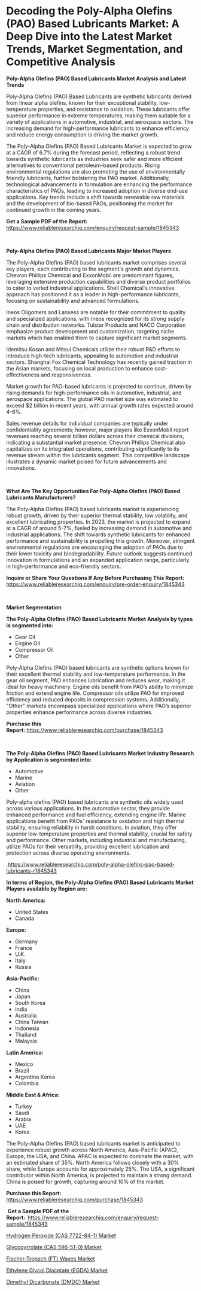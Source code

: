 <p><h1>Decoding the Poly-Alpha Olefins (PAO) Based Lubricants Market: A Deep Dive into the Latest Market Trends, Market Segmentation, and Competitive Analysis</h1></p><p><strong>Poly-Alpha Olefins (PAO) Based Lubricants Market Analysis and Latest Trends</strong></p>
<p><p>Poly-Alpha Olefins (PAO) Based Lubricants are synthetic lubricants derived from linear alpha olefins, known for their exceptional stability, low-temperature properties, and resistance to oxidation. These lubricants offer superior performance in extreme temperatures, making them suitable for a variety of applications in automotive, industrial, and aerospace sectors. The increasing demand for high-performance lubricants to enhance efficiency and reduce energy consumption is driving the market growth. </p><p>The Poly-Alpha Olefins (PAO) Based Lubricants Market is expected to grow at a CAGR of 6.7% during the forecast period, reflecting a robust trend towards synthetic lubricants as industries seek safer and more efficient alternatives to conventional petroleum-based products. Rising environmental regulations are also promoting the use of environmentally friendly lubricants, further bolstering the PAO market. Additionally, technological advancements in formulation are enhancing the performance characteristics of PAOs, leading to increased adoption in diverse end-use applications. Key trends include a shift towards renewable raw materials and the development of bio-based PAOs, positioning the market for continued growth in the coming years.</p></p>
<p><strong>Get a Sample PDF of the Report:&nbsp;</strong> <a href="https://www.reliableresearchiq.com/enquiry/request-sample/1845343?utm_campaign=1137&utm_medium=2&utm_source=Github&utm_content=ia&utm_term=03042025&utm_id=poly-alpha-olefins-pao-based-lubricants">https://www.reliableresearchiq.com/enquiry/request-sample/1845343</a></p>
<p>&nbsp;</p>
<p><strong>Poly-Alpha Olefins (PAO) Based Lubricants Major Market Players</strong></p>
<p><p>The Poly-Alpha Olefins (PAO) based lubricants market comprises several key players, each contributing to the segment's growth and dynamics. Chevron Phillips Chemical and ExxonMobil are predominant figures, leveraging extensive production capabilities and diverse product portfolios to cater to varied industrial applications. Shell Chemical's innovative approach has positioned it as a leader in high-performance lubricants, focusing on sustainability and advanced formulations.</p><p>Ineos Oligomers and Lanxess are notable for their commitment to quality and specialized applications, with Ineos recognized for its strong supply chain and distribution networks. Tulstar Products and NACO Corporation emphasize product development and customization, targeting niche markets which has enabled them to capture significant market segments.</p><p>Idemitsu Kosan and Mitsui Chemicals utilize their robust R&D efforts to introduce high-tech lubricants, appealing to automotive and industrial sectors. Shanghai Fox Chemical Technology has recently gained traction in the Asian markets, focusing on local production to enhance cost-effectiveness and responsiveness.</p><p>Market growth for PAO-based lubricants is projected to continue, driven by rising demands for high-performance oils in automotive, industrial, and aerospace applications. The global PAO market size was estimated to exceed $2 billion in recent years, with annual growth rates expected around 4-6%.</p><p>Sales revenue details for individual companies are typically under confidentiality agreements; however, major players like ExxonMobil report revenues reaching several billion dollars across their chemical divisions, indicating a substantial market presence. Chevron Phillips Chemical also capitalizes on its integrated operations, contributing significantly to its revenue stream within the lubricants segment. This competitive landscape illustrates a dynamic market poised for future advancements and innovations.</p></p>
<p>&nbsp;</p>
<p><strong>What Are The Key Opportunities For Poly-Alpha Olefins (PAO) Based Lubricants Manufacturers?</strong></p>
<p><p>The Poly-Alpha Olefins (PAO) based lubricants market is experiencing robust growth, driven by their superior thermal stability, low volatility, and excellent lubricating properties. In 2023, the market is projected to expand at a CAGR of around 5-7%, fueled by increasing demand in automotive and industrial applications. The shift towards synthetic lubricants for enhanced performance and sustainability is propelling this growth. Moreover, stringent environmental regulations are encouraging the adoption of PAOs due to their lower toxicity and biodegradability. Future outlook suggests continued innovation in formulations and an expanded application range, particularly in high-performance and eco-friendly sectors.</p></p>
<p><strong>Inquire or Share Your Questions If Any Before Purchasing This Report:</strong> <a href="https://www.reliableresearchiq.com/enquiry/pre-order-enquiry/1845343?utm_campaign=1137&utm_medium=2&utm_source=Github&utm_content=ia&utm_term=03042025&utm_id=poly-alpha-olefins-pao-based-lubricants">https://www.reliableresearchiq.com/enquiry/pre-order-enquiry/1845343</a></p>
<p>&nbsp;</p>
<p><strong>Market Segmentation</strong></p>
<p><strong>The Poly-Alpha Olefins (PAO) Based Lubricants Market Analysis by types is segmented into:</strong></p>
<p><ul><li>Gear Oil</li><li>Engine Oil</li><li>Compressor Oil</li><li>Other</li></ul></p>
<p><p>Poly-Alpha Olefins (PAO) based lubricants are synthetic options known for their excellent thermal stability and low-temperature performance. In the gear oil segment, PAO enhances lubrication and reduces wear, making it ideal for heavy machinery. Engine oils benefit from PAO’s ability to minimize friction and extend engine life. Compressor oils utilize PAO for improved efficiency and reduced deposits in compression systems. Additionally, "Other" markets encompass specialized applications where PAO’s superior properties enhance performance across diverse industries.</p></p>
<p><strong>Purchase this Report:&nbsp;</strong><a href="https://www.reliableresearchiq.com/purchase/1845343?utm_campaign=1137&utm_medium=2&utm_source=Github&utm_content=ia&utm_term=03042025&utm_id=poly-alpha-olefins-pao-based-lubricants">https://www.reliableresearchiq.com/purchase/1845343</a></p>
<p>&nbsp;</p>
<p><strong>The Poly-Alpha Olefins (PAO) Based Lubricants Market Industry Research by Application is segmented into:</strong></p>
<p><ul><li>Automotive</li><li>Marine</li><li>Aviation</li><li>Other</li></ul></p>
<p><p>Poly-alpha olefins (PAO) based lubricants are synthetic oils widely used across various applications. In the automotive sector, they provide enhanced performance and fuel efficiency, extending engine life. Marine applications benefit from PAOs' resistance to oxidation and high thermal stability, ensuring reliability in harsh conditions. In aviation, they offer superior low-temperature properties and thermal stability, crucial for safety and performance. Other markets, including industrial and manufacturing, utilize PAOs for their versatility, providing excellent lubrication and protection across diverse operating environments.</p></p>
<p><a href="https://www.reliableresearchiq.com/poly-alpha-olefins-pao-based-lubricants-r1845343?utm_campaign=1137&utm_medium=2&utm_source=Github&utm_content=ia&utm_term=03042025&utm_id=poly-alpha-olefins-pao-based-lubricants">&nbsp;https://www.reliableresearchiq.com/poly-alpha-olefins-pao-based-lubricants-r1845343</a></p>
<p><strong>In terms of Region, the Poly-Alpha Olefins (PAO) Based Lubricants Market Players available by Region are:</strong></p>
<p>
    <p> <strong> North America: </strong>
        <ul>
            <li>United States</li>
            <li>Canada</li>
        </ul>
        </p> 
    <p> <strong> Europe: </strong>
        <ul>
            <li>Germany</li>
            <li>France</li>
            <li>U.K.</li>
            <li>Italy</li>
            <li>Russia</li>
        </ul>
        </p> 
    <p> <strong> Asia-Pacific: </strong>
        <ul>
            <li>China</li>
            <li>Japan</li>
            <li>South Korea</li>
            <li>India</li>
            <li>Australia</li>
            <li>China Taiwan</li>
            <li>Indonesia</li>
            <li>Thailand</li>
            <li>Malaysia</li>
        </ul>
        </p> 
    <p> <strong> Latin America: </strong>
        <ul>
            <li>Mexico</li>
            <li>Brazil</li>
            <li>Argentina Korea</li>
            <li>Colombia</li>
        </ul>
        </p> 
    <p> <strong> Middle East & Africa: </strong>
        <ul>
            <li>Turkey</li>
            <li>Saudi</li>
            <li>Arabia</li>
            <li>UAE</li>
            <li>Korea</li>
        </ul>
    </p>
    </p>
<p><p>The Poly-Alpha Olefins (PAO) based lubricants market is anticipated to experience robust growth across North America, Asia-Pacific (APAC), Europe, the USA, and China. APAC is expected to dominate the market, with an estimated share of 35%. North America follows closely with a 30% share, while Europe accounts for approximately 25%. The USA, a significant contributor within North America, is projected to maintain a strong demand. China is poised for growth, capturing around 10% of the market.</p></p>
<p><strong>Purchase this Report: </strong><a href="https://www.reliableresearchiq.com/purchase/1845343?utm_campaign=1137&utm_medium=2&utm_source=Github&utm_content=ia&utm_term=03042025&utm_id=poly-alpha-olefins-pao-based-lubricants">https://www.reliableresearchiq.com/purchase/1845343</a></p>
<p>&nbsp;<strong>Get a Sample PDF of the Report:&nbsp;&nbsp;</strong><a href="https://www.reliableresearchiq.com/enquiry/request-sample/1845343?utm_campaign=1137&utm_medium=2&utm_source=Github&utm_content=ia&utm_term=03042025&utm_id=poly-alpha-olefins-pao-based-lubricants">https://www.reliableresearchiq.com/enquiry/request-sample/1845343</a></p>
<p><strong></strong></p>
<p><p><a href="https://github.com/yenagmah/Market-Research-Report-List-1/blob/main/hydrogen-peroxide-cas-7722-84-1-market.md?utm_campaign=1137&utm_medium=2&utm_source=Github&utm_content=ia&utm_term=03042025&utm_id=poly-alpha-olefins-pao-based-lubricants">Hydrogen Peroxide (CAS 7722-84-1) Market</a></p><p><a href="https://github.com/cevzarvargem/Market-Research-Report-List-1/blob/main/glycopyrrolate-cas-596-51-0-market.md?utm_campaign=1137&utm_medium=2&utm_source=Github&utm_content=ia&utm_term=03042025&utm_id=poly-alpha-olefins-pao-based-lubricants">Glycopyrrolate (CAS 596-51-0) Market</a></p><p><a href="https://github.com/omemaeuseda/Market-Research-Report-List-1/blob/main/fischer-tropsch-ft-waxes-market.md?utm_campaign=1137&utm_medium=2&utm_source=Github&utm_content=ia&utm_term=03042025&utm_id=poly-alpha-olefins-pao-based-lubricants">Fischer-Tropsch (FT) Waxes Market</a></p><p><a href="https://github.com/doganaqev/Market-Research-Report-List-1/blob/main/ethylene-glycol-diacetate-egda-market.md?utm_campaign=1137&utm_medium=2&utm_source=Github&utm_content=ia&utm_term=03042025&utm_id=poly-alpha-olefins-pao-based-lubricants">Ethylene Glycol Diacetate (EGDA) Market</a></p><p><a href="https://github.com/navodfetiya/Market-Research-Report-List-1/blob/main/dimethyl-dicarbonate-dmdc-market.md?utm_campaign=1137&utm_medium=2&utm_source=Github&utm_content=ia&utm_term=03042025&utm_id=poly-alpha-olefins-pao-based-lubricants">Dimethyl Dicarbonate (DMDC) Market</a></p></p>